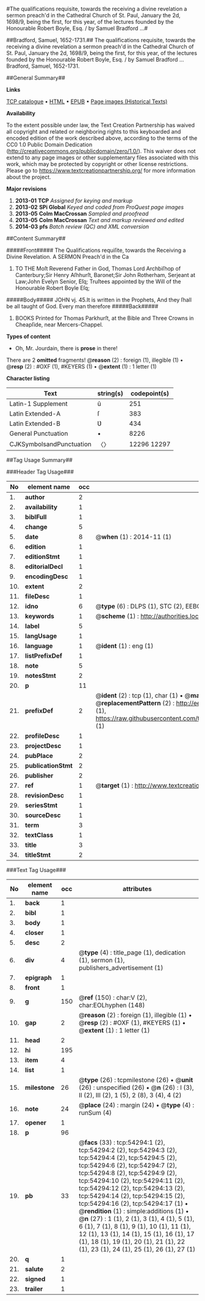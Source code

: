 #The qualifications requisite, towards the receiving a divine revelation a sermon preach'd in the Cathedral Church of St. Paul, January the 2d, 1698/9, being the first, for this year, of the lectures founded by the Honourable Robert Boyle, Esq. / by Samuel Bradford ...#

##Bradford, Samuel, 1652-1731.##
The qualifications requisite, towards the receiving a divine revelation a sermon preach'd in the Cathedral Church of St. Paul, January the 2d, 1698/9, being the first, for this year, of the lectures founded by the Honourable Robert Boyle, Esq. / by Samuel Bradford ...
Bradford, Samuel, 1652-1731.

##General Summary##

**Links**

[TCP catalogue](http://www.ota.ox.ac.uk/tcp/)  • 
[HTML](http://tei.it.ox.ac.uk/tcp/Texts-HTML/free/A29/A29105.html)  • 
[EPUB](http://tei.it.ox.ac.uk/tcp/Texts-EPUB/free/A29/A29105.epub) • 
[Page images (Historical Texts)](https://historicaltexts.jisc.ac.uk/eebo-12115740e)

**Availability**

To the extent possible under law, the Text Creation Partnership has waived all copyright and related or neighboring rights to this keyboarded and encoded edition of the work described above, according to the terms of the CC0 1.0 Public Domain Dedication (http://creativecommons.org/publicdomain/zero/1.0/). This waiver does not extend to any page images or other supplementary files associated with this work, which may be protected by copyright or other license restrictions. Please go to https://www.textcreationpartnership.org/ for more information about the project.

**Major revisions**

1. __2013-01__ __TCP__ *Assigned for keying and markup*
1. __2013-02__ __SPi Global__ *Keyed and coded from ProQuest page images*
1. __2013-05__ __Colm MacCrossan__ *Sampled and proofread*
1. __2013-05__ __Colm MacCrossan__ *Text and markup reviewed and edited*
1. __2014-03__ __pfs__ *Batch review (QC) and XML conversion*

##Content Summary##

#####Front#####
The Qualifications requiſite, towards the Receiving a Divine Revelation. A SERMON Preach'd in the Ca
1. TO THE Moſt Reverend Father in God,
Thomas Lord Archbiſhop of Canterbury;Sir Henry Aſhhurſt, Baronet;Sir John Rotherham, Serjeant at Law;John Evelyn Senior, Eſq; Truſtees appointed by the Will of the Honourable Robert Boyle Eſq;

#####Body#####
JOHN vj. 45.It is written in the Prophets, And they ſhall be all taught of God. Every man therefore 
#####Back#####

1. BOOKS Printed for Thomas Parkhurſt, at the Bible and Three Crowns in Cheapſide, near Mercers-Chappel.

**Types of content**

  * Oh, Mr. Jourdain, there is **prose** in there!

There are 2 **omitted** fragments! 
 @__reason__ (2) : foreign (1), illegible (1)  •  @__resp__ (2) : #OXF (1), #KEYERS (1)  •  @__extent__ (1) : 1 letter (1)

**Character listing**


|Text|string(s)|codepoint(s)|
|---|---|---|
|Latin-1 Supplement|û|251|
|Latin Extended-A|ſ|383|
|Latin Extended-B|Ʋ|434|
|General Punctuation|•|8226|
|CJKSymbolsandPunctuation|〈〉|12296 12297|

##Tag Usage Summary##

###Header Tag Usage###

|No|element name|occ|attributes|
|---|---|---|---|
|1.|__author__|2||
|2.|__availability__|1||
|3.|__biblFull__|1||
|4.|__change__|5||
|5.|__date__|8| @__when__ (1) : 2014-11 (1)|
|6.|__edition__|1||
|7.|__editionStmt__|1||
|8.|__editorialDecl__|1||
|9.|__encodingDesc__|1||
|10.|__extent__|2||
|11.|__fileDesc__|1||
|12.|__idno__|6| @__type__ (6) : DLPS (1), STC (2), EEBO-CITATION (1), OCLC (1), VID (1)|
|13.|__keywords__|1| @__scheme__ (1) : http://authorities.loc.gov/ (1)|
|14.|__label__|5||
|15.|__langUsage__|1||
|16.|__language__|1| @__ident__ (1) : eng (1)|
|17.|__listPrefixDef__|1||
|18.|__note__|5||
|19.|__notesStmt__|2||
|20.|__p__|11||
|21.|__prefixDef__|2| @__ident__ (2) : tcp (1), char (1)  •  @__matchPattern__ (2) : ([0-9\-]+):([0-9IVX]+) (1), (.+) (1)  •  @__replacementPattern__ (2) : http://eebo.chadwyck.com/downloadtiff?vid=$1&page=$2 (1), https://raw.githubusercontent.com/textcreationpartnership/Texts/master/tcpchars.xml#$1 (1)|
|22.|__profileDesc__|1||
|23.|__projectDesc__|1||
|24.|__pubPlace__|2||
|25.|__publicationStmt__|2||
|26.|__publisher__|2||
|27.|__ref__|1| @__target__ (1) : http://www.textcreationpartnership.org/docs/. (1)|
|28.|__revisionDesc__|1||
|29.|__seriesStmt__|1||
|30.|__sourceDesc__|1||
|31.|__term__|3||
|32.|__textClass__|1||
|33.|__title__|3||
|34.|__titleStmt__|2||


###Text Tag Usage###

|No|element name|occ|attributes|
|---|---|---|---|
|1.|__back__|1||
|2.|__bibl__|1||
|3.|__body__|1||
|4.|__closer__|1||
|5.|__desc__|2||
|6.|__div__|4| @__type__ (4) : title_page (1), dedication (1), sermon (1), publishers_advertisement (1)|
|7.|__epigraph__|1||
|8.|__front__|1||
|9.|__g__|150| @__ref__ (150) : char:V (2), char:EOLhyphen (148)|
|10.|__gap__|2| @__reason__ (2) : foreign (1), illegible (1)  •  @__resp__ (2) : #OXF (1), #KEYERS (1)  •  @__extent__ (1) : 1 letter (1)|
|11.|__head__|2||
|12.|__hi__|195||
|13.|__item__|4||
|14.|__list__|1||
|15.|__milestone__|26| @__type__ (26) : tcpmilestone (26)  •  @__unit__ (26) : unspecified (26)  •  @__n__ (26) : I (3), II (2), III (2), 1 (5), 2 (8), 3 (4), 4 (2)|
|16.|__note__|24| @__place__ (24) : margin (24)  •  @__type__ (4) : runSum (4)|
|17.|__opener__|1||
|18.|__p__|96||
|19.|__pb__|33| @__facs__ (33) : tcp:54294:1 (2), tcp:54294:2 (2), tcp:54294:3 (2), tcp:54294:4 (2), tcp:54294:5 (2), tcp:54294:6 (2), tcp:54294:7 (2), tcp:54294:8 (2), tcp:54294:9 (2), tcp:54294:10 (2), tcp:54294:11 (2), tcp:54294:12 (2), tcp:54294:13 (2), tcp:54294:14 (2), tcp:54294:15 (2), tcp:54294:16 (2), tcp:54294:17 (1)  •  @__rendition__ (1) : simple:additions (1)  •  @__n__ (27) : 1 (1), 2 (1), 3 (1), 4 (1), 5 (1), 6 (1), 7 (1), 8 (1), 9 (1), 10 (1), 11 (1), 12 (1), 13 (1), 14 (1), 15 (1), 16 (1), 17 (1), 18 (1), 19 (1), 20 (1), 21 (1), 22 (1), 23 (1), 24 (1), 25 (1), 26 (1), 27 (1)|
|20.|__q__|1||
|21.|__salute__|2||
|22.|__signed__|1||
|23.|__trailer__|1||
